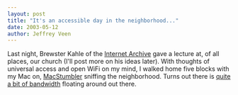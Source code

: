 ```yaml
---
layout: post
title: "It's an accessible day in the neighborhood..."
date: 2003-05-12
author: Jeffrey Veen
---
```

Last night, Brewster Kahle of the <a href="http://archive.org/">Internet Archive</a> gave a lecture at, of all places, our church (I'll post more on his ideas later). With thoughts of universal access and open WiFi on my mind, I walked home five blocks with my Mac on, <a href="http://www.macstumbler.com/">MacStumbler</a> sniffing the neighborhood. Turns out there is <a href="http://veen.com/jeff/images/pac_heights_wifi.jpg ">quite a bit of bandwidth</a> floating around out there.

